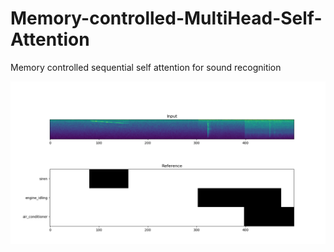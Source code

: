 # Memory-controlled-MultiHead-Self-Attention
Memory controlled sequential self attention for sound recognition


![fig1a](Images/1a.png)
